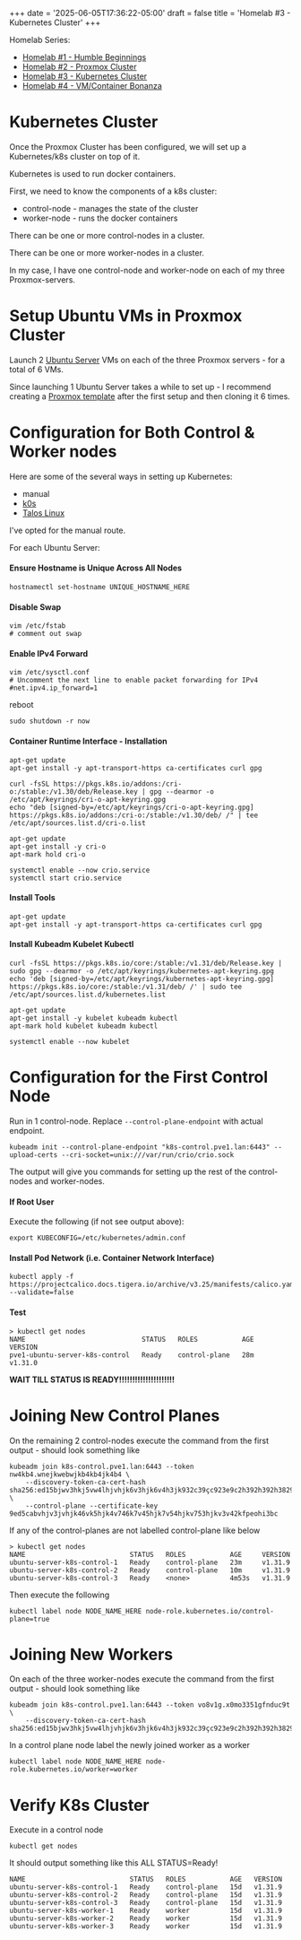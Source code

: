 +++
date = '2025-06-05T17:36:22-05:00'
draft = false
title = 'Homelab #3 - Kubernetes Cluster'
+++

Homelab Series:

- [Homelab #1 - Humble Beginnings](/tinkering/2024-08-26/)
- [Homelab #2 - Proxmox Cluster](/tinkering/2025-06-04/)
- [Homelab #3 - Kubernetes Cluster](/tinkering/2025-06-05/)
- [Homelab #4 - VM/Container Bonanza](/tinkering/2025-06-06/)

# Kubernetes Cluster

Once the Proxmox Cluster has been configured,
we will set up a Kubernetes/k8s cluster on top of it.

Kubernetes is used to run docker containers.

First, we need to know the components of a k8s cluster:
- control-node - manages the state of the cluster 
- worker-node - runs the docker containers

There can be one or more control-nodes in a cluster.

There can be one or more worker-nodes in a cluster.

In my case, I have one control-node and worker-node on each of my three Proxmox-servers.

# Setup Ubuntu VMs in Proxmox Cluster

Launch 2 [Ubuntu Server](https://ubuntu.com/download/server) VMs on each of the three Proxmox servers - for a total of 6 VMs.

Since launching 1 Ubuntu Server takes a while to set up - I recommend creating a [Proxmox template](https://pve.proxmox.com/wiki/VM_Templates_and_Clones) after the first setup and then cloning it 6 times.

# Configuration for Both Control & Worker nodes

Here are some of the several ways in setting up Kubernetes:
- manual
- [k0s](https://docs.k0sproject.io/stable/install/)
- [Talos Linux](https://github.com/siderolabs/talos)

I've opted for the manual route.

For each Ubuntu Server:

#### Ensure Hostname is Unique Across All Nodes
```shell
hostnamectl set-hostname UNIQUE_HOSTNAME_HERE
```

#### Disable Swap
```shell
vim /etc/fstab
# comment out swap
```

#### Enable IPv4 Forward
```shell
vim /etc/sysctl.conf
# Uncomment the next line to enable packet forwarding for IPv4
#net.ipv4.ip_forward=1
```
reboot
```shell
sudo shutdown -r now
```

#### Container Runtime Interface - Installation
```shell
apt-get update
apt-get install -y apt-transport-https ca-certificates curl gpg
 
curl -fsSL https://pkgs.k8s.io/addons:/cri-o:/stable:/v1.30/deb/Release.key | gpg --dearmor -o /etc/apt/keyrings/cri-o-apt-keyring.gpg
echo "deb [signed-by=/etc/apt/keyrings/cri-o-apt-keyring.gpg] https://pkgs.k8s.io/addons:/cri-o:/stable:/v1.30/deb/ /" | tee /etc/apt/sources.list.d/cri-o.list
 
apt-get update
apt-get install -y cri-o
apt-mark hold cri-o
 
systemctl enable --now crio.service
systemctl start crio.service
```

#### Install Tools
```shell
apt-get update
apt-get install -y apt-transport-https ca-certificates curl gpg
```

#### Install Kubeadm Kubelet Kubectl
```shell
curl -fsSL https://pkgs.k8s.io/core:/stable:/v1.31/deb/Release.key | sudo gpg --dearmor -o /etc/apt/keyrings/kubernetes-apt-keyring.gpg
echo 'deb [signed-by=/etc/apt/keyrings/kubernetes-apt-keyring.gpg] https://pkgs.k8s.io/core:/stable:/v1.31/deb/ /' | sudo tee /etc/apt/sources.list.d/kubernetes.list
 
apt-get update
apt-get install -y kubelet kubeadm kubectl
apt-mark hold kubelet kubeadm kubectl
 
systemctl enable --now kubelet
```

# Configuration for the First Control Node

Run in 1 control-node. Replace `--control-plane-endpoint` with actual endpoint.

```shell
kubeadm init --control-plane-endpoint "k8s-control.pve1.lan:6443" --upload-certs --cri-socket=unix:///var/run/crio/crio.sock
```

The output will give you commands for setting up the rest of the control-nodes and worker-nodes.

#### If Root User

Execute the following (if not see output above):

```shell
export KUBECONFIG=/etc/kubernetes/admin.conf
```

#### Install Pod Network (i.e. Container Network Interface)

```shell
kubectl apply -f https://projectcalico.docs.tigera.io/archive/v3.25/manifests/calico.yaml --validate=false
```

#### Test
```shell
> kubectl get nodes
NAME                             STATUS   ROLES           AGE   VERSION
pve1-ubuntu-server-k8s-control   Ready    control-plane   28m   v1.31.0
```

**WAIT TILL STATUS IS READY!!!!!!!!!!!!!!!!!!!!!**

# Joining New Control Planes

On the remaining 2 control-nodes execute the command from the first output - should look something like

```shell
kubeadm join k8s-control.pve1.lan:6443 --token nw4kb4.wnejkwebwjkb4kb4jk4b4 \
    --discovery-token-ca-cert-hash sha256:ed15bjwv3hkj5vw4lhjvhjk6v3hjk6v4h3jk932c39çc923e9c2h392h392h3829 \
    --control-plane --certificate-key 9ed5cabvhjv3jvhjk46vk5hjk4v746k7v45hjk7v54hjkv753hjkv3v42kfpeohi3bc
```

If any of the control-planes are not labelled control-plane like below
```shell
> kubectl get nodes
NAME                          STATUS   ROLES           AGE     VERSION
ubuntu-server-k8s-control-1   Ready    control-plane   23m     v1.31.9
ubuntu-server-k8s-control-2   Ready    control-plane   10m     v1.31.9
ubuntu-server-k8s-control-3   Ready    <none>          4m53s   v1.31.9
```

Then execute the following

```shell
kubectl label node NODE_NAME_HERE node-role.kubernetes.io/control-plane=true
```

# Joining New Workers

On each of the three worker-nodes execute the command from the first output - should look something like

```shell
kubeadm join k8s-control.pve1.lan:6443 --token vo8v1g.x0mo3351gfnduc9t \
    --discovery-token-ca-cert-hash sha256:ed15bjwv3hkj5vw4lhjvhjk6v3hjk6v4h3jk932c39çc923e9c2h392h392h3829
```

In a control plane node label the newly joined worker as a worker

```shell
kubectl label node NODE_NAME_HERE node-role.kubernetes.io/worker=worker
```

# Verify K8s Cluster

Execute in a control node

```shell
kubectl get nodes
```

It should output something like this ALL STATUS=Ready!
```shell
NAME                          STATUS   ROLES           AGE   VERSION
ubuntu-server-k8s-control-1   Ready    control-plane   15d   v1.31.9
ubuntu-server-k8s-control-2   Ready    control-plane   15d   v1.31.9
ubuntu-server-k8s-control-3   Ready    control-plane   15d   v1.31.9
ubuntu-server-k8s-worker-1    Ready    worker          15d   v1.31.9
ubuntu-server-k8s-worker-2    Ready    worker          15d   v1.31.9
ubuntu-server-k8s-worker-3    Ready    worker          15d   v1.31.9
```

